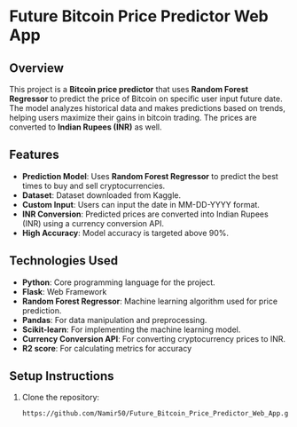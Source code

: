 # Future Bitcoin Price Predictor Web App

## Overview
This project is a **Bitcoin price predictor** that uses **Random Forest Regressor** to predict the price of Bitcoin on specific user input future date. The model analyzes historical data and makes predictions based on trends, helping users maximize their gains in bitcoin trading. The prices are converted to **Indian Rupees (INR)** as well.




## Features
- **Prediction Model**: Uses **Random Forest Regressor** to predict the best times to buy and sell cryptocurrencies.
- **Dataset**: Dataset downloaded from Kaggle.
- **Custom Input**: Users can input the date in MM-DD-YYYY format.
- **INR Conversion**: Predicted prices are converted into Indian Rupees (INR) using a currency conversion API.
- **High Accuracy**: Model accuracy is targeted above 90%.


## Technologies Used
- **Python**: Core programming language for the project.
- **Flask**: Web Framework
- **Random Forest Regressor**: Machine learning algorithm used for price prediction.
- **Pandas**: For data manipulation and preprocessing.
- **Scikit-learn**: For implementing the machine learning model.
- **Currency Conversion API**: For converting cryptocurrency prices to INR.
- **R2 score**: For calculating metrics for accuracy

## Setup Instructions

1. Clone the repository:
   ```bash
   https://github.com/Namir50/Future_Bitcoin_Price_Predictor_Web_App.git
